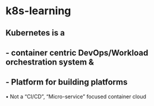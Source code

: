 #  k8s-learning

## Kubernetes is a 
##   - container centric DevOps/Workload orchestration system & 
##   - Platform for building platforms 

      
 • Not a “CI/CD”, “Micro-service” focused container cloud 
         
 
 
